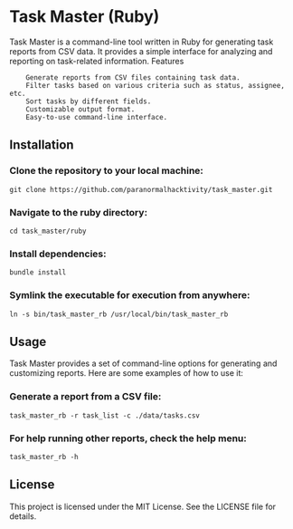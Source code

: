 # Task Master (Ruby)

Task Master is a command-line tool written in Ruby for generating task reports from CSV data. It provides a simple interface for analyzing and reporting on task-related information.
Features

```
    Generate reports from CSV files containing task data.
    Filter tasks based on various criteria such as status, assignee, etc.
    Sort tasks by different fields.
    Customizable output format.
    Easy-to-use command-line interface.
```

## Installation

### Clone the repository to your local machine:
```
git clone https://github.com/paranormalhacktivity/task_master.git
```
### Navigate to the ruby directory:

```
cd task_master/ruby
```
### Install dependencies:

```
bundle install
```

### Symlink the executable for execution from anywhere:
```
ln -s bin/task_master_rb /usr/local/bin/task_master_rb
```

## Usage

Task Master provides a set of command-line options for generating and customizing reports. Here are some examples of how to use it:

### Generate a report from a CSV file:

```
task_master_rb -r task_list -c ./data/tasks.csv
```

### For help running other reports, check the help menu:
```
task_master_rb -h
```

## License

This project is licensed under the MIT License. See the LICENSE file for details.

